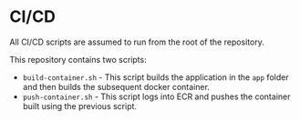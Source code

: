 # CI/CD

All CI/CD scripts are assumed to run from the root of the repository.

This repository contains two scripts:

* `build-container.sh` - This script builds the application in the `app` folder and then builds the subsequent docker container.
* `push-container.sh` - This script logs into ECR and pushes the container built using the previous script.